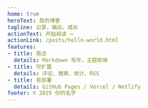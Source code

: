 ```yaml
---
home: true
heroText: 我的博客
tagline: 记录，输出，成长
actionText: 开始阅读 →
actionLink: /posts/hello-world.html
features:
- title: 简洁
  details: Markdown 写作，主题即用
- title: 可扩展
  details: 评论、搜索、统计、RSS
- title: 易部署
  details: GitHub Pages / Vercel / Netlify
footer: © 2025 你的名字
---
```



